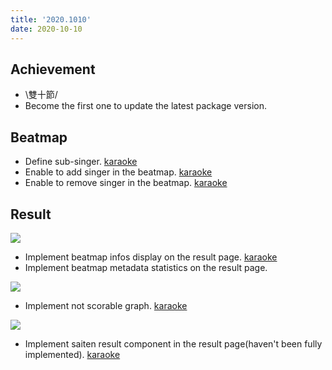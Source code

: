 ```yaml
---
title: '2020.1010'
date: 2020-10-10
---
```


## Achievement
- \雙十節/
- Become the first one to update the latest package version.

## Beatmap
- Define sub-singer. [karaoke](#141@andy840119)
- Enable to add singer in the beatmap. [karaoke](#191@andy840119)
- Enable to remove singer in the beatmap. [karaoke](#198@andy840119)

## Result
![](res/beatmap-info-and-metadata.png)
- Implement beatmap infos display on the result page. [karaoke](#187@andy840119)
- Implement beatmap metadata statistics on the result page.

![](res/beatmap-not-saitenable.png)
- Implement not scorable graph. [karaoke](#188@andy840119)

![](res/beatmap-saiten-result.png)
- Implement saiten result component in the result page(haven't been fully implemented). [karaoke](#179@andy840119)